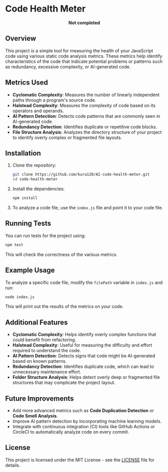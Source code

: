 # Code Health Meter
<center><b>Not completed</b></center>

## Overview
This project is a simple tool for measuring the health of your JavaScript code using various static code analysis metrics. These metrics help identify characteristics of the code that indicate potential problems or patterns such as redundancy, excessive complexity, or AI-generated code.

## Metrics Used
- **Cyclomatic Complexity**: Measures the number of linearly independent paths through a program's source code.
- **Halstead Complexity**: Measures the complexity of code based on its operators and operands.
- **AI Pattern Detection**: Detects code patterns that are commonly seen in AI-generated code.
- **Redundancy Detection**: Identifies duplicate or repetitive code blocks.
- **File Structure Analysis**: Analyzes the directory structure of your project to identify overly complex or fragmented file layouts.

## Installation

1. Clone the repository:
   ```bash
   git clone https://github.com/kura120/AI-code-health-meter.git
   cd code-health-meter
   ```

2. Install the dependencies:
   ```bash
   npm install
   ```

3. To analyze a code file, use the `index.js` file and point it to your code file.

## Running Tests
You can run tests for the project using:

```bash
npm test
```

This will check the correctness of the various metrics.

## Example Usage

To analyze a specific code file, modify the `filePath` variable in `index.js` and run:

```bash
node index.js
```

This will print out the results of the metrics on your code.

## Additional Features

- **Cyclomatic Complexity**: Helps identify overly complex functions that could benefit from refactoring.
- **Halstead Complexity**: Useful for measuring the difficulty and effort required to understand the code.
- **AI Pattern Detection**: Detects signs that code might be AI-generated based on known patterns.
- **Redundancy Detection**: Identifies duplicate code, which can lead to unnecessary maintenance effort.
- **Folder Structure Analysis**: Helps detect overly deep or fragmented file structures that may complicate the project layout.

## Future Improvements

- Add more advanced metrics such as **Code Duplication Detection** or **Code Smell Analysis**.
- Improve AI pattern detection by incorporating machine learning models.
- Integrate with continuous integration (CI) tools like GitHub Actions or CircleCI to automatically analyze code on every commit.

## License
This project is licensed under the MIT License - see the [LICENSE](LICENSE) file for details.